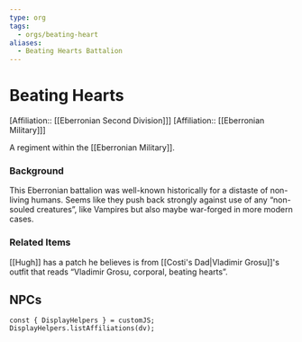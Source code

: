 ```yaml
---
type: org
tags:
  - orgs/beating-heart
aliases:
  - Beating Hearts Battalion
---
```


# Beating Hearts
[Affiliation:: [[Eberronian Second Division]]]
[Affiliation:: [[Eberronian Military]]]

A regiment within the [[Eberronian Military]]. 

### Background
This Eberronian battalion was well-known historically for a distaste of non-living humans. Seems like they push back strongly against use of any “non-souled creatures”, like Vampires but also maybe war-forged in more modern cases.

### Related Items
[[Hugh]] has a patch he believes is from [[Costi's Dad|Vladimir Grosu]]'s outfit that reads “Vladimir Grosu, corporal, beating hearts”. 

## NPCs
```dataviewjs
const { DisplayHelpers } = customJS; DisplayHelpers.listAffiliations(dv);
```
